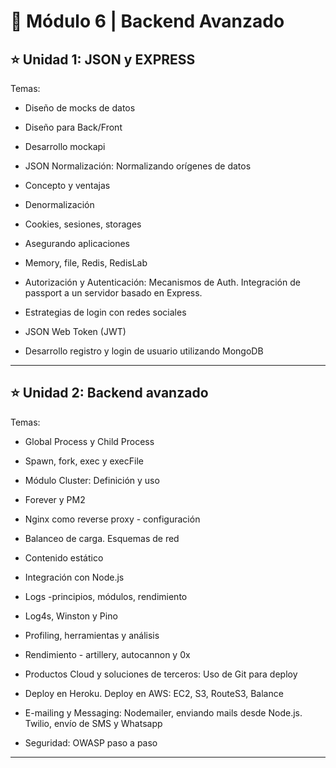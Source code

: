 # :book: Módulo 6 | Backend Avanzado

## :star: Unidad 1: JSON y EXPRESS

Temas:

- Diseño de mocks de datos

- Diseño para Back/Front

- Desarrollo mockapi

- JSON Normalización: Normalizando orígenes de datos

- Concepto y ventajas

- Denormalización

- Cookies, sesiones, storages

- Asegurando aplicaciones

- Memory, file, Redis, RedisLab

- Autorización y Autenticación: Mecanismos de Auth. Integración de passport a un servidor basado
en Express.

- Estrategias de login con redes sociales

- JSON Web Token (JWT)

- Desarrollo registro y login de usuario utilizando MongoDB

---

## :star: Unidad 2: Backend avanzado

Temas:

- Global Process y Child Process

- Spawn, fork, exec y execFile

- Módulo Cluster: Definición y uso

- Forever y PM2

- Nginx como reverse proxy - configuración

- Balanceo de carga. Esquemas de red

- Contenido estático

- Integración con Node.js

- Logs -principios, módulos, rendimiento

- Log4s, Winston y Pino

- Profiling, herramientas y análisis

- Rendimiento - artillery, autocannon y 0x

- Productos Cloud y soluciones de terceros: Uso de Git para deploy

- Deploy en Heroku. Deploy en AWS: EC2, S3, RouteS3, Balance

- E-mailing y Messaging: Nodemailer, enviando mails desde Node.js. Twilio, envío de SMS y Whatsapp

- Seguridad: OWASP paso a paso

---